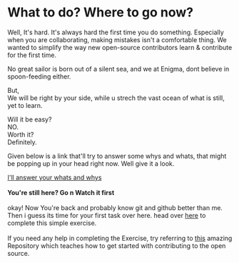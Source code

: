 # What to do? Where to go now?

Well, It's hard. It's always hard the first time you do something. Especially when you are collaborating, making mistakes isn't a comfortable thing. We wanted to simplify the way new open-source contributors learn & contribute for the first time.<br>

No great sailor is born out of a silent sea, and we at Enigma, dont believe in spoon-feeding either.<br>

But,<br>
We will be right by your side, while u strech the vast ocean of what is still, yet to learn.<br>

Will it be easy?<br>
NO.<br>
Worth it?<br>
Definitely.<br>

Given below is a link that'll try to answer some whys and whats, that might be popping up in your head right now. Well give it a look.

[I'll answer your whats and whys](https://www.youtube.com/watch?v=iR5WIknxdkY&start=13 )
<br>
<br>
<b> You're still here? Go n Watch it first </b>
<br>
<br>
okay! Now You're back and probably know git and github better than me. <br>
Then i guess its time for your first task over here. head over [here](/Git/Git1/Instructions.md) to complete this simple exercise.
<br>
<br>
If you need any help in completing the Exercise, try referring to [this](https://github.com/SubhamPanigrahi/first-contributions) amazing Repository which teaches how to get started with contributing to the open source.

